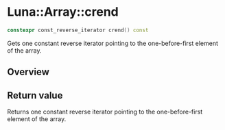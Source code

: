 # Luna::Array::crend

```c++
constexpr const_reverse_iterator crend() const
```

Gets one constant reverse iterator pointing to the one-before-first element of the array. 

## Overview


## Return value
Returns one constant reverse iterator pointing to the one-before-first element of the array. 

